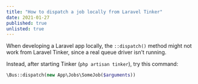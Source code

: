 ```yaml
---
title: "How to dispatch a job locally from Laravel Tinker"
date: 2021-01-27
published: true
unlisted: true
---
```


When developing a Laravel app locally, the `::dispatch()` method might not work from Laravel Tinker, since a real queue driver isn't running.

Instead, after starting Tinker (`php artisan tinker`), try this command:

```php
\Bus::dispatch(new App\Jobs\SomeJob($arguments))
```
